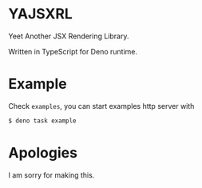 # YAJSXRL

Yeet Another JSX Rendering Library.

Written in TypeScript for Deno runtime.

# Example

Check `examples`, you can start examples http server with

```bash
$ deno task example
```

# Apologies
I am sorry for making this.